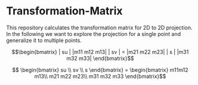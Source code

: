 # Transformation-Matrix
This repository calculates the transformation matrix for 2D to 2D projection. In the following we want to explore the projection for a single point and generalize it to multiple points.


$$\begin{bmatrix} 
| su |   |m11 m12 m13|
| sv | = |m21 m22 m23|
| s  |   |m31 m32 m33| \end{bmatrix}$$


```math
  \begin{bmatrix} 
    su \\ 
    sv \\ 
    s
  \end{bmatrix} = 
  
  \begin{bmatrix} 
   
    m11m12  m13\\ 
    m21 m22 m23\\ 
    m31 m32 m33

  \end{bmatrix}
```

